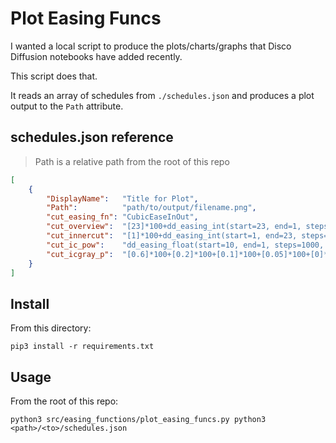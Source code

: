 # Plot Easing Funcs

I wanted a local script to produce the plots/charts/graphs that Disco Diffusion notebooks have added recently.

This script does that.

It reads an array of schedules from `./schedules.json` and produces a plot output to the `Path` attribute.

## schedules.json reference

> Path is a relative path from the root of this repo

```json
[
    {
        "DisplayName":   "Title for Plot",
        "Path":          "path/to/output/filename.png",
        "cut_easing_fn": "CubicEaseInOut",
        "cut_overview":  "[23]*100+dd_easing_int(start=23, end=1, steps=800, easing_fn=cut_easing_fn)+[1]*100",
        "cut_innercut":  "[1]*100+dd_easing_int(start=1, end=23, steps=800, easing_fn=cut_easing_fn)+[23]*100",
        "cut_ic_pow":    "dd_easing_float(start=10, end=1, steps=1000, easing_fn=cut_easing_fn)",
        "cut_icgray_p":  "[0.6]*100+[0.2]*100+[0.1]*100+[0.05]*100+[0]*600"
    }
]
```

## Install

From this directory:

```terminal
pip3 install -r requirements.txt
```

## Usage

From the root of this repo:

```terminal
python3 src/easing_functions/plot_easing_funcs.py python3 <path>/<to>/schedules.json
```
